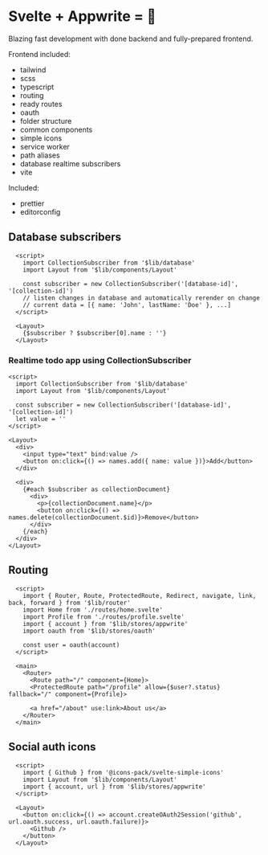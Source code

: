 # Svelte + Appwrite = 🚀

Blazing fast development with done backend and fully-prepared frontend.

Frontend included:

* tailwind
* scss
* typescript
* routing
* ready routes
* oauth
* folder structure
* common components
* simple icons
* service worker
* path aliases
* database realtime subscribers
* vite

Included:

* prettier
* editorconfig

## Database subscribers

```svelte
  <script>
    import CollectionSubscriber from '$lib/database'
    import Layout from '$lib/components/Layout'

    const subscriber = new CollectionSubscriber('[database-id]', '[collection-id]')
    // listen changes in database and automatically rerender on change
    // current data = [{ name: 'John', lastName: 'Doe' }, ...]
  </script>

  <Layout>
    {$subscriber ? $subscriber[0].name : ''}
  </Layout>
```

### Realtime todo app using CollectionSubscriber

```svelte
<script>
  import CollectionSubscriber from '$lib/database'
  import Layout from '$lib/components/Layout'

  const subscriber = new CollectionSubscriber('[database-id]', '[collection-id]')
  let value = ''
</script>

<Layout>
  <div>
    <input type="text" bind:value />
    <button on:click={() => names.add({ name: value })}>Add</button>
  </div>

  <div>
    {#each $subscriber as collectionDocument}
      <div>
        <p>{collectionDocument.name}</p>
        <button on:click={() => names.delete(collectionDocument.$id)}>Remove</button>
      </div>
    {/each}
  </div>
</Layout>
```

## Routing

```svelte
  <script>
    import { Router, Route, ProtectedRoute, Redirect, navigate, link, back, forward } from '$lib/router'
    import Home from './routes/home.svelte'
    import Profile from './routes/profile.svelte'
    import { account } from '$lib/stores/appwrite'
    import oauth from '$lib/stores/oauth'

    const user = oauth(account)
  </script>

  <main>
    <Router>
      <Route path="/" component={Home}>
      <ProtectedRoute path="/profile" allow={$user?.status} fallback="/" component={Profile}>

      <a href="/about" use:link>About us</a>
    </Router>
  </main>
```

## Social auth icons

```svelte
  <script>
    import { Github } from '@icons-pack/svelte-simple-icons'
    import Layout from '$lib/components/Layout'
    import { account, url } from '$lib/stores/appwrite'
  </script>

  <Layout>
    <button on:click={() => account.createOAuth2Session('github', url.oauth.success, url.oauth.failure)}>
      <Github />
    </button>
  </Layout>
```
